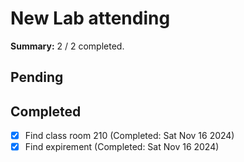 # New Lab attending

**Summary:** 2 / 2 completed.

## Pending

## Completed 
- [x] Find class room 210 (Completed: Sat Nov 16 2024)
- [x] Find expirement (Completed: Sat Nov 16 2024)
